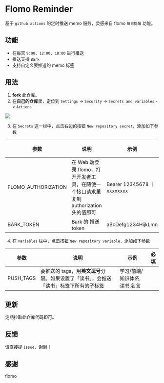 # Flomo Reminder

基于 `github actions` 的定时推送 memo 服务，灵感来自 flomo `每日提醒` 功能。

## 功能

- 在每天 `9:00`、`12:00`、`18:00` 进行推送
- 推送支持 `Bark`
- 支持自定义要推送的 memo 标签

## 用法

1. **fork** 此仓库。
2. 在**自己的仓库**里，定位到 `Settings` -> `Security` -> `Secrets and variables` -> `Actions`

![](https://p.ipic.vip/oygvav.png)

3. 在 `Secrets` 这一栏中，点击右边的按钮 `New repository secret`，添加如下参数

| 参数                | 说明                                                                                   | 示例                        | 必填 |
| ------------------- | -------------------------------------------------------------------------------------- | --------------------------- | ---- |
| FLOMO_AUTHORIZATION | 在 Web 端登录 flomo，打开开发者工具，在随便一个接口请求里复制 authorization 头的值即可 | Bearer 12345678 ｜ xxxxxxxx | ✅   |
| BARK_TOKEN          | Bark 的 推送 token                                                                     | aBcDefg1234HijkLmn          | ✅   |

4. 在 `Variables` 栏中，点击按钮 `New repository variable`，添加如下参数

| 参数      | 说明                                                                                    | 示例                         | 必填 |
| --------- | --------------------------------------------------------------------------------------- | ---------------------------- | ---- |
| PUSH_TAGS | 要推送的 tags，用**英文逗号**分隔。如果设置了「读书」，会推送「读书」标签下所有的子标签 | 学习/前端/知识体系,读书,名言 |      |

## 更新

定期拉取此仓库代码即可。

## 反馈

请直接提 `issue`，谢谢！

## 感谢

flomo
